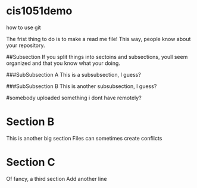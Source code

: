 # cis1051demo
how to use git


The frist thing to do is to make a read me file!
This way, people know about your repository.

##Subsection
If you split things into sectoins and subsections, youll seem organized and that you know what your doing.

###SubSubsection A
This is a subsubsection, I guess?

###SubSubsection B
This is another subsubsection, I guess?

#somebody uploaded something i dont have remotely?

# Section B
This is another big section
Files can sometimes create conflicts

# Section C
Of fancy, a third section
Add another line